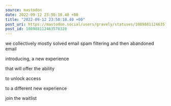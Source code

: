 ```yaml
---
source: mastodon
date: 2022-09-12 23:50:18.40 +00
title: "2022-09-12 23:50:18.40 +00"
post_uri: https://mastodon.social/users/gravely/statuses/108988112463578328
post_id: 108988112463578328
---
```

we collectively mostly solved email spam filtering and then abandoned email

introducing, a new experience

that will offer the ability

to unlock access

to a different new experience

join the waitlist



